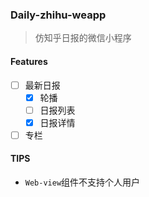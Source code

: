 ### Daily-zhihu-weapp
> 仿知乎日报的微信小程序

#### Features
- [ ] 最新日报
  - [x] 轮播
  - [ ] 日报列表
  - [x] 日报详情

- [ ] 专栏

#### TIPS
- `Web-view`组件不支持个人用户